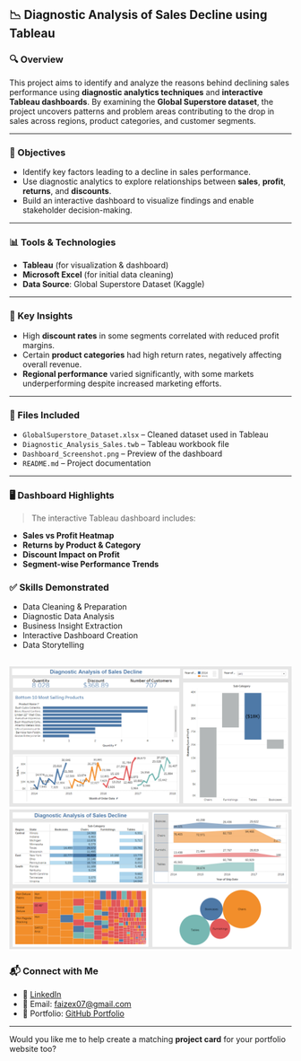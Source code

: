 ## 📉 Diagnostic Analysis of Sales Decline using Tableau

### 🔍 Overview

This project aims to identify and analyze the reasons behind declining sales performance using **diagnostic analytics techniques** and **interactive Tableau dashboards**. By examining the **Global Superstore dataset**, the project uncovers patterns and problem areas contributing to the drop in sales across regions, product categories, and customer segments.

---

### 🎯 Objectives

* Identify key factors leading to a decline in sales performance.
* Use diagnostic analytics to explore relationships between **sales**, **profit**, **returns**, and **discounts**.
* Build an interactive dashboard to visualize findings and enable stakeholder decision-making.

---

### 📊 Tools & Technologies

* **Tableau** (for visualization & dashboard)
* **Microsoft Excel** (for initial data cleaning)
* **Data Source**: Global Superstore Dataset (Kaggle)

---

### 📌 Key Insights

* High **discount rates** in some segments correlated with reduced profit margins.
* Certain **product categories** had high return rates, negatively affecting overall revenue.
* **Regional performance** varied significantly, with some markets underperforming despite increased marketing efforts.

---

### 📁 Files Included

* `GlobalSuperstore_Dataset.xlsx` – Cleaned dataset used in Tableau
* `Diagnostic_Analysis_Sales.twb` – Tableau workbook file
* `Dashboard_Screenshot.png` – Preview of the dashboard
* `README.md` – Project documentation

---

### 🖥️ Dashboard Highlights

> The interactive Tableau dashboard includes:

* **Sales vs Profit Heatmap**
* **Returns by Product & Category**
* **Discount Impact on Profit**
* **Segment-wise Performance Trends**

### ✅ Skills Demonstrated

* Data Cleaning & Preparation
* Diagnostic Data Analysis
* Business Insight Extraction
* Interactive Dashboard Creation
* Data Storytelling

![Dashboard 1](Dashboard.png)
![Dashboard 2](Dashboard1.png)
---

### 📬 Connect with Me

* 💼 [LinkedIn](https://www.linkedin.com/in/faizanfarid-malek-3b1265313)
* 📧 Email: [faizex07@gmail.com](mailto:faizex07@gmail.com)
* 🧠 Portfolio: [GitHub Portfolio](https://github.com/faizan97-malek)

---

Would you like me to help create a matching **project card** for your portfolio website too?
